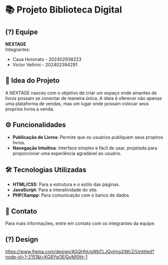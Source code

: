 # 📚 Projeto Biblioteca Digital

## (?) Equipe
**NEXTAGE**  
Integrantes:  
- Caua Horonato - 202402938223  
- Victor Veltrini - 202402394291  

## 🚀 Idea do Projeto
A NEXTAGE nasceu com o objetivo de criar um espaço onde amantes de livros possam se conectar de maneira única. A ideia é oferecer não apenas uma plataforma de vendas, mas um lugar onde possam colocar seus proprios livros a venda.

## ⚙️ Funcionalidades
- **Publicação de Livros**: Permite que os usuários publiquem seus propiros livros.
- **Navegação Intuitiva**: Interface simples e fácil de usar, projetada para proporcionar uma experiência agradável ao usuário.

## 🛠️ Tecnologias Utilizadas
- **HTML/CSS**: Para a estrutura e o estilo das páginas.
- **JavaScript**: Para a interatividade do site.
- **PHP/Xampp**: Para comunicação com o banco de dados

## 📧 Contato
Para mais informações, entre em contato com os integrantes da equipe.

## (?) Design
https://www.figma.com/design/4GQHhUgWbTLJQyImg2iWcZ/Untitled?node-id=1-2151&t=KG8YgOElQyMI0tlr-1
